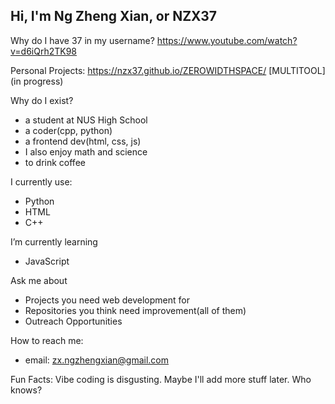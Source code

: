 ## Hi, I'm Ng Zheng Xian, or NZX37

Why do I have 37 in my username?
https://www.youtube.com/watch?v=d6iQrh2TK98

Personal Projects:
https://nzx37.github.io/ZEROWIDTHSPACE/
[MULTITOOL](in progress)

Why do I exist?
- a student at NUS High School
- a coder(cpp, python)
- a frontend dev(html, css, js)
- I also enjoy math and science
- to drink coffee

I currently use:
- Python
- HTML
- C++

I’m currently learning
- JavaScript

Ask me about
- Projects you need web development for
- Repositories you think need improvement(all of them)
- Outreach Opportunities
  
How to reach me:
- email: zx.ngzhengxian@gmail.com

Fun Facts:
Vibe coding is disgusting.
Maybe I'll add more stuff later. Who knows?
